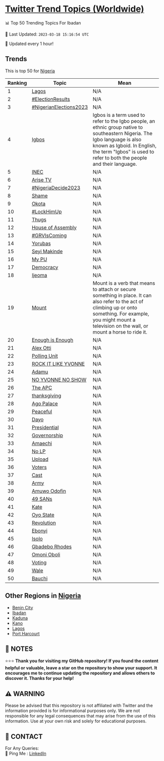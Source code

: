 [Twitter Trend Topics (Worldwide)](https://github.com/ErcinDedeoglu/Twitter-Trend-Topics)
==========


📊 Top 50 Trending Topics For Ibadan

📆 Last Updated: `2023-03-18 15:16:54 UTC`

🔧 Updated every 1 hour!


## Trends

This is top 50 for [Nigeria](</Nigeria>)

| Ranking | Topic | Mean |
| ------- | ------------ | ------------ |
| 1 | [Lagos](http://twitter.com/search?q=Lagos) | N/A |
| 2 | [#ElectionResults](http://twitter.com/search?q=%23ElectionResults) | N/A |
| 3 | [#NigerianElections2023](http://twitter.com/search?q=%23NigerianElections2023) | N/A |
| 4 | [Igbos](http://twitter.com/search?q=Igbos) | Igbos is a term used to refer to the Igbo people, an ethnic group native to southeastern Nigeria. The Igbo language is also known as Igboid. In English, the term "Igbos" is used to refer to both the people and their language. |
| 5 | [INEC](http://twitter.com/search?q=INEC) | N/A |
| 6 | [Arise TV](http://twitter.com/search?q=Arise+TV) | N/A |
| 7 | [#NigeriaDecide2023](http://twitter.com/search?q=%23NigeriaDecide2023) | N/A |
| 8 | [Shame](http://twitter.com/search?q=Shame) | N/A |
| 9 | [Okota](http://twitter.com/search?q=Okota) | N/A |
| 10 | [#LockHimUp](http://twitter.com/search?q=%23LockHimUp) | N/A |
| 11 | [Thugs](http://twitter.com/search?q=Thugs) | N/A |
| 12 | [House of Assembly](http://twitter.com/search?q=House+of+Assembly) | N/A |
| 13 | [#GRVIsComing](http://twitter.com/search?q=%23GRVIsComing) | N/A |
| 14 | [Yorubas](http://twitter.com/search?q=Yorubas) | N/A |
| 15 | [Seyi Makinde](http://twitter.com/search?q=Seyi+Makinde) | N/A |
| 16 | [My PU](http://twitter.com/search?q=My+PU) | N/A |
| 17 | [Democracy](http://twitter.com/search?q=Democracy) | N/A |
| 18 | [Ijeoma](http://twitter.com/search?q=Ijeoma) | N/A |
| 19 | [Mount](http://twitter.com/search?q=Mount) | Mount is a verb that means to attach or secure something in place. It can also refer to the act of climbing up or onto something. For example, you might mount a television on the wall, or mount a horse to ride it. |
| 20 | [Enough is Enough](http://twitter.com/search?q=Enough+is+Enough) | N/A |
| 21 | [Alex Otti](http://twitter.com/search?q=Alex+Otti) | N/A |
| 22 | [Polling Unit](http://twitter.com/search?q=Polling+Unit) | N/A |
| 23 | [ROCK IT LIKE YVONNE](http://twitter.com/search?q=ROCK+IT+LIKE+YVONNE) | N/A |
| 24 | [Adamu](http://twitter.com/search?q=Adamu) | N/A |
| 25 | [NO YVONNE NO SHOW](http://twitter.com/search?q=NO+YVONNE+NO+SHOW) | N/A |
| 26 | [The APC](http://twitter.com/search?q=The+APC) | N/A |
| 27 | [thanksgiving](http://twitter.com/search?q=thanksgiving) | N/A |
| 28 | [Ago Palace](http://twitter.com/search?q=Ago+Palace) | N/A |
| 29 | [Peaceful](http://twitter.com/search?q=Peaceful) | N/A |
| 30 | [Dayo](http://twitter.com/search?q=Dayo) | N/A |
| 31 | [Presidential](http://twitter.com/search?q=Presidential) | N/A |
| 32 | [Governorship](http://twitter.com/search?q=Governorship) | N/A |
| 33 | [Amaechi](http://twitter.com/search?q=Amaechi) | N/A |
| 34 | [No LP](http://twitter.com/search?q=No+LP) | N/A |
| 35 | [Upload](http://twitter.com/search?q=Upload) | N/A |
| 36 | [Voters](http://twitter.com/search?q=Voters) | N/A |
| 37 | [Cast](http://twitter.com/search?q=Cast) | N/A |
| 38 | [Army](http://twitter.com/search?q=Army) | N/A |
| 39 | [Amuwo Odofin](http://twitter.com/search?q=Amuwo+Odofin) | N/A |
| 40 | [49 SANs](http://twitter.com/search?q=49+SANs) | N/A |
| 41 | [Kate](http://twitter.com/search?q=Kate) | N/A |
| 42 | [Oyo State](http://twitter.com/search?q=Oyo+State) | N/A |
| 43 | [Revolution](http://twitter.com/search?q=Revolution) | N/A |
| 44 | [Ebonyi](http://twitter.com/search?q=Ebonyi) | N/A |
| 45 | [Isolo](http://twitter.com/search?q=Isolo) | N/A |
| 46 | [Gbadebo Rhodes](http://twitter.com/search?q=Gbadebo+Rhodes) | N/A |
| 47 | [Omoni Oboli](http://twitter.com/search?q=Omoni+Oboli) | N/A |
| 48 | [Voting](http://twitter.com/search?q=Voting) | N/A |
| 49 | [Wale](http://twitter.com/search?q=Wale) | N/A |
| 50 | [Bauchi](http://twitter.com/search?q=Bauchi) | N/A |



## Other Regions in [Nigeria](</Nigeria>)

* [Benin City](</Nigeria/Benin City.md>)
* [Ibadan](</Nigeria/Ibadan.md>)
* [Kaduna](</Nigeria/Kaduna.md>)
* [Kano](</Nigeria/Kano.md>)
* [Lagos](</Nigeria/Lagos.md>)
* [Port Harcourt](</Nigeria/Port Harcourt.md>)



## 📝 NOTES

⭐⭐⭐ **Thank you for visiting my GitHub repository! If you found the content helpful or valuable, leave a star on the repository to show your support. It encourages me to continue updating the repository and allows others to discover it. Thanks for your help!**


## ⚠️ WARNING

Please be advised that this repository is not affiliated with Twitter and the information provided is for informational purposes only. We are not responsible for any legal consequences that may arise from the use of this information. Use at your own risk and solely for educational purposes.


## 📨 CONTACT

 For Any Queries:  
            🏓 Ping Me : [LinkedIn](https://www.linkedin.com/in/ercindedeoglu/)
